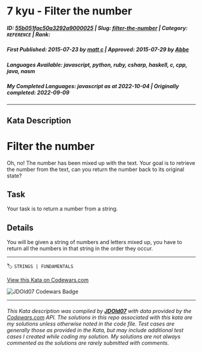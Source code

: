 # 7 kyu - Filter the number

##### **ID**: [55b051fac50a3292a9000025](https://www.codewars.com/kata/55b051fac50a3292a9000025) | **Slug**: [filter-the-number](https://www.codewars.com/kata/55b051fac50a3292a9000025) | **Category**: `REFERENCE` | **Rank**: <span style="color:white">7 kyu</span>

##### **First Published**: 2015-07-23 ***by*** [matt c](https://www.codewars.com/users/matt%20c) | **Approved**: 2015-07-29 ***by*** [Abbe](https://www.codewars.com/users/Abbe)

##### **Languages Available**: javascript, python, ruby, csharp, haskell, c, cpp, java, nasm

##### **My Completed Languages**: javascript ***as at*** 2022-10-04 | **Originally completed**: 2022-09-09

---

## Kata Description


# Filter the number

Oh, no! The number has been mixed up with the text. Your goal is to retrieve the number from the text, can you return the number back to its original state?



## Task

Your task is to return a number from a string.



## Details

You will be given a string of numbers and letters mixed up, you have to return all the numbers in that string in the order they occur.

---


🏷 `STRINGS | FUNDAMENTALS`


[View this Kata on Codewars.com](https://www.codewars.com/kata/55b051fac50a3292a9000025)

![](https://www.codewars.com/users/jdold07/badges/large "JDOld07 Codewars Badge")

---

###### *This Kata description was compiled by [**JDOld07**](https://tpstech.dev) with data provided by the [Codewars.com](https://www.codewars.com) API.  The solutions in this repo associated with this kata are my solutions unless otherwise noted in the code file.  Test cases are generally those as provided in the Kata, but may include additional test cases I created while coding my solution.  My solutions are not always commented as the solutions are rarely submitted with comments.*
